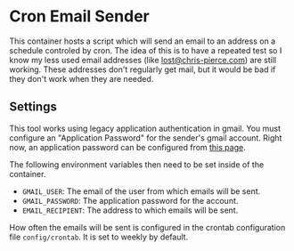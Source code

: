 # Cron Email Sender
This container hosts a script which will send an email to an address on a schedule controled by cron. The idea of this is to have a repeated test so I know my less used email addresses (like lost@chris-pierce.com) are still working. These addresses don't regularly get mail, but it would be bad if they don't work when they are needed.

## Settings
This tool works using legacy application authentication in gmail. You must configure an "Application Password" for the sender's gmail account. Right now, an application password can be configured from [this page](https://myaccount.google.com/apppasswords).

The following environment variables then need to be set inside of the container.
 - `GMAIL_USER`: The email of the user from which emails will be sent.
 - `GMAIL_PASSWORD`: The application password for the account.
 - `EMAIL_RECIPIENT`: The address to which emails will be sent.

How often the emails will be sent is configured in the crontab configuration file `config/crontab`. It is set to weekly by default.